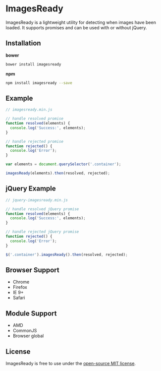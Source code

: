 # ImagesReady
ImagesReady is a lightweight utility for detecting when images have been loaded. It supports promises and can be used with or without jQuery.

## Installation
**bower**
```bash
bower install imagesready
```
**npm**
```bash
npm install imagesready --save
```

## Example
```javascript
// imagesready.min.js

// handle resolved promise
function resolved(elements) {
  console.log('Success:', elements);
}

// handle rejected promise
function rejected() {
  console.log('Error');
}

var elements = document.querySelector('.container');

imagesReady(elements).then(resolved, rejected);
```

## jQuery Example
```javascript
// jquery-imagesready.min.js

// handle resolved jQuery promise
function resolved(elements) {
  console.log('Success:', elements);
}

// handle rejected jQuery promise
function rejected() {
  console.log('Error');
}

$('.container').imagesReady().then(resolved, rejected);
```

## Browser Support
- Chrome 
- Firefox 
- IE 9+ 
- Safari

## Module Support
- AMD
- CommonJS
- Browser global

## License
ImagesReady is free to use under the [open-source MIT license](https://github.com/r-park/images-ready/blob/master/LICENSE).
